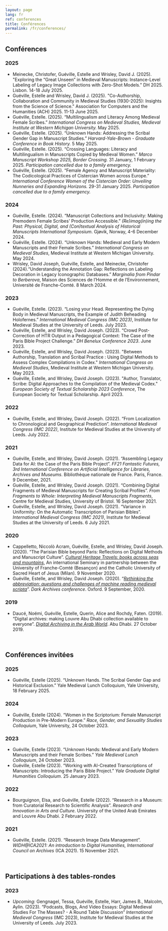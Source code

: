 ```yaml
---
layout: page
lang: fr
ref: conferences
title: Conférences
permalink: /fr/conferences/
---
```


## Conférences

### 2025
- Meinecke, Christofer, Guéville, Estelle and Wrisley, David J. (2025). "Exploring the “Great Unseen” in Medieval Manuscripts: Instance-Level Labeling of Legacy Image Collections with Zero-Shot Models." DH 2025. Lisbon. 14-18 July 2025.
- Guéville, Estelle and Wrisley, David J. (2025). "Co-Authorship, Collaboration and Community in Medieval Studies (1930-2025): Insights from the Science of Science." Association for Computers and the Humanities (ACH) 2025. 11-13 June 2025. 
- Guéville, Estelle. (2025). “Multilingualism and Literacy Among Medieval Female Scribes.” *International Congress on Medieval Studies, Medieval Institute at Western Michigan University.* May 2025.
- Guéville, Estelle. (2025). “Unknown Hands: Addressing the Scribal Gender Gap in Manuscript Studies.” *Harvard-Yale-Brown - Graduate Conference in Book History.* 5 May 2025.
- Guéville, Estelle. (2025). “Crossing Languages: Literacy and Multilingualism in Manuscripts Copied by Medieval Women.” *Marco Manuscript Workshop 2025, Border Crossing.* 31 January, 1 February 2025. *Participation cancelled due to a family emergency.*
- Guéville, Estelle. (2025). “Female Agency and Manuscript Materiality: The Codicological Practices of Cistercian Women across Europe.” *International Conference Women of the Cistercian Order: Unveiling Nunneries and Expanding Horizons.* 29-31 January 2025. *Participation cancelled due to a family emergency.*

### 2024
- Guéville, Estelle. (2024). “Manuscript Collections and Inclusivity: Making Premodern Female Scribes' Production Accessible.” *(Re)imag(in)ing the Past: Physical, Digital, and (Con)textual Analysis of Historical Manuscripts International Symposium*. Gjøvik, Norway, 4-6 December 2024.
- Guéville, Estelle. (2024). “Unknown Hands: Medieval and Early Modern Manuscripts and their Female Scribes.” *International Congress on Medieval Studies*, Medieval Institute at Western Michigan University. May 2024.
- Wrisley, David Joseph, Guéville, Estelle, and Meinecke, Christofer (2024).“Understanding the Annotation Gap: Reflections on Labeling Decoration in Legacy Iconographic Databases.” *Marginalia from Pindar to Berberova*, Maison des Sciences de l’Homme et de l’Environnement, Université de Franche-Comté. 8 March 2024.

### 2023
- Guéville, Estelle. (2023). “Losing your Head. Representing the Dying Body in Medieval Manuscripts, the Example of Judith Beheading Holofernes.” *International Medieval Congress (IMC 2023)*, Institute for Medieval Studies at the University of Leeds. July 2023.
- Guéville, Estelle, and Wrisley, David Joseph. (2023). “Crowd Post-Correction of HTR Output in a Pedagogical Context: The Case of the Paris Bible Project Challenge.” *DH Benelux Conference 2023*. June 2023.
- Guéville, Estelle, and Wrisley, David Joseph. (2023). "Between Authorship, Translation and Scribal Practice : Using Digital Methods to Assess Complex Compilations in Codex." *International Congress on Medieval Studies*, Medieval Institute at Western Michigan University. May 2023.
- Guéville, Estelle, and Wrisley, David Joseph. (2023). "Author, Translator, Scribe: Digital Approaches to the Compilation of the Medieval Codex." *European Society of Textual Scholarship 2023 Conference*, The European Society for Textual Scholarship. April 2023.

### 2022
- Guéville, Estelle, and Wrisley, David Joseph. (2022). “From Localization to Chronological and Geographical Prediction”. *International Medieval Congress (IMC 2022)*, Institute for Medieval Studies at the University of Leeds. July 2022.

### 2021
- Guéville, Estelle, and Wrisley, David Joseph. (2021). “Assembling Legacy Data for AI: the Case of the Paris Bible Project”. *FF21 Fantastic Futures, 3rd International Conference on Artificial Intelligence for Libraries, Archives and Museums*. Bibliothèque nationale de France. Paris, France. 9 December, 2021.
- Guéville, Estelle, and Wrisley, David Joseph. (2021). “Combining Digital Fragments of Medieval Manuscripts for Creating Scribal Profiles”. *From Fragments to Whole: Interpreting Medieval Manuscripts Fragments*, Centre for Medieval Studies, University of Bristol. 16 September 2021.
- Guéville, Estelle, and Wrisley, David Joseph. (2021). “Variance in Uniformity: On the Automatic Transcription of Parisian Bibles”. *International Medieval Congress (IMC 2021)*, Institute for Medieval Studies at the University of Leeds. 6 July 2021.

### 2020

- Cappelletto, Niccolò Acram, Guéville, Estelle, and Wrisley, David Joseph. (2020). “The Parisian Bible beyond Paris: Reflections on Digital Methods and Manuscript Culture”. [*Cultural Heritage Travels: books across seas and mountains*](https://ista.univ-fcomte.fr/actu/ista/humanites-numériques/1246-séminaire-international), An international Seminary in partnership between the University of Franche-Comté (Besançon) and the Catholic University of Sacred Heart of Jesus (Milan). 9 November 2020.
- Guéville, Estelle, and Wrisley, David Joseph. (2020). “[*Rethinking the abbreviation: questions and challenges of machine reading medieval scripta*](https://www.youtube.com/watch?v=p38lvPRRNmAnternational)”. *Dark Archives conference*. Oxford. 9 September, 2020.

### 2019
- Daucé, Noëmi, Guéville, Estelle, Querin, Alice and Rochdy, Faten. (2019). “Digital archives: making Louvre Abu Dhabi collection available to everyone”. [*Digital Archiving in the Arab World*](https://www.bibalex.org/daiaw/en/Home/StaticPage.aspx?page=17e=17). Abu Dhabi. 27 October 2019.

<br>

## Conférences invitées

### 2025
- Guéville, Estelle (2025). “Unknown Hands. The Scribal Gender Gap and Historical Exclusion.” Yale Medieval Lunch Colloquium, Yale University, 18 February 2025.

### 2024
- Guéville, Estelle (2024). “Women in the Scriptorium: Female Manuscript Production in Pre-Modern Europe.” *Race, Gender, and Sexuality Studies Colloquium*, Yale University, 24 October 2023.


### 2023
- Guéville, Estelle (2023). “Unknown Hands: Medieval and Early Modern Manuscripts and their Female Scribes.” *Yale Medieval Lunch Colloquium*, 24 October 2023.
- Guéville, Estelle (2023). “Working with AI-Created Transcriptions of Manuscripts: Introducing the Paris Bible Project.” *Yale Graduate Digital Humanities Colloquium*. 25 January 2023.

### 2022
- Bourguignon, Elsa, and Guéville, Estelle (2022). “Research in a Museum: from Curatorial Research to Scientific Analysis”. *Research and Innovation in Arts and Culture*. University of the United Arab Emirates and Louvre Abu Dhabi. 2 February 2022.

### 2021
- Guéville, Estelle. (2021). “Research Image Data Management”. *WIDH@ICA2021: An introduction to Digital Humanities, International Council on Archives* (ICA 2021). 15 November 2021.


<br>

## Participations à des tables-rondes

### 2023
- *Upcoming:* Gengnagel, Tessa, Guéville, Estelle, Harr, James B., Malcolm, Aylin. (2023). “Podcasts, Blogs, And Video Essays: Digital Medieval Studies For The Masses? - A Round Table Discussion” *International Medieval Congress* (IMC 2023), Institute for Medieval Studies at the University of Leeds. July 2023.

<br>
